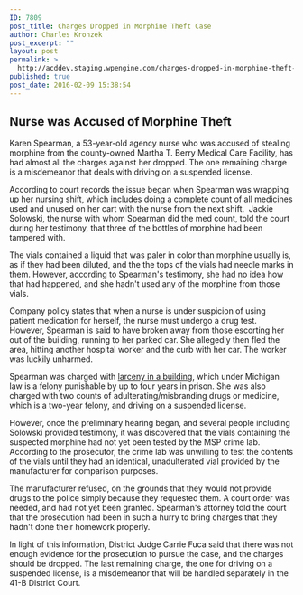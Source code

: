 ```yaml
---
ID: 7809
post_title: Charges Dropped in Morphine Theft Case
author: Charles Kronzek
post_excerpt: ""
layout: post
permalink: >
  http://acddev.staging.wpengine.com/charges-dropped-in-morphine-theft-case.html
published: true
post_date: 2016-02-09 15:38:54
---
```

<h2>Nurse was Accused of Morphine Theft</h2>
Karen Spearman, a 53-year-old agency nurse who was accused of stealing morphine from the county-owned Martha T. Berry Medical Care Facility, has had almost all the charges against her dropped. The one remaining charge is a misdemeanor that deals with driving on a suspended license.<!--more-->

<span style="font-weight: 400;">According to court records the issue began when Spearman was wrapping up her nursing shift, which includes doing a complete count of all medicines used and unused on her cart with the nurse from the next shift.  Jackie Solowski, the nurse with whom Spearman did the med count, told the court during her testimony, that three of the bottles of morphine had been tampered with.</span>

The vials contained a liquid that was paler in color than morphine usually is, as if they had been diluted, and the the tops of the vials had needle marks in them. However, according to Spearman's testimony, she had no idea how that had happened, and she hadn't used any of the morphine from those vials.

Company policy states that when a nurse is under suspicion of using patient medication for herself, the nurse must undergo a drug test. However, Spearman is said to have broken away from those escorting her out of the building, running to her parked car. She allegedly then fled the area, hitting another hospital worker and the curb with her car. The worker was luckily unharmed.

<span style="font-weight: 400;">Spearman was charged with <a href="http://acddev.staging.wpengine.com/burglary-crimes.html" target="_blank">larceny in a building</a>, which under Michigan law is a felony punishable by up to four years in prison. She was also charged with two counts of adulterating/misbranding drugs or medicine, which is a two-year felony, and driving on a suspended license.</span>

However, once the preliminary hearing began, and several people including Solowski provided testimony, it was discovered that the vials containing the suspected morphine had not yet been tested by the MSP crime lab. According to the prosecutor, the crime lab was unwilling to test the contents of the vials until they had an identical, unadulterated vial provided by the manufacturer for comparison purposes.

<span style="font-weight: 400;">The manufacturer refused, on the grounds that they would not provide drugs to the police simply because they requested them. A court order was needed, and had not yet been granted. Spearman's attorney told the court that the prosecution had been in such a hurry to bring charges that they hadn't done their homework properly.</span>

<span style="font-weight: 400;">In light of this information, District Judge Carrie Fuca said that there was not enough evidence for the prosecution to pursue the case, and the charges should be dropped. The last remaining charge, the one for driving on a suspended license, is a misdemeanor that will be handled separately in the 41-B District Court.</span>